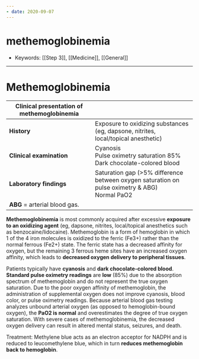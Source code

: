 ```yaml
---
- date: 2020-09-07
---
```


# methemoglobinemia

- Keywords: [[Step 3]], [[Medicine]], [[General]]
---

# Methemoglobinemia

<!-- methemoglobinemia cause, symptoms, treatment -->

| **Clinical presentation of methemoglobinemia** |                                                              |
| ---------------------------------------------- | ------------------------------------------------------------ |
| **History**                                    | Exposure to oxidizing substances (eg, dapsone, nitrites, local/topical anesthetic) |
| **Clinical examination**                       | Cyanosis<br/>Pulse oximetry saturation 85%<br/>Dark chocolate-colored blood |
| **Laboratory findings**                        | Saturation gap (>5% difference between oxygen saturation on pulse oximetry & ABG)<br/>Normal PaO2 |
| **ABG** = arterial blood gas.                  |                                                              |

**Methemoglobinemia** is most commonly acquired after excessive **exposure to an oxidizing agent** (eg, dapsone, nitrites, local/topical anesthetics such as benzocaine/lidocaine).  Methemoglobin is a form of hemoglobin in which 1 of the 4 iron molecules is oxidized to the ferric (Fe3+) rather than the normal ferrous (Fe2+) state.  The ferric state has a decreased affinity for oxygen, but the remaining 3 ferrous heme sites have an increased oxygen affinity, which leads to **decreased oxygen delivery to peripheral tissues**.

Patients typically have **cyanosis** and **dark chocolate-colored blood**.  **Standard pulse oximetry readings** are **low** (85%) due to the absorption spectrum of methemoglobin and do not represent the true oxygen saturation.  Due to the poor oxygen affinity of methemoglobin, the administration of supplemental oxygen does not improve cyanosis, blood color, or pulse oximetry readings.  Because arterial blood gas testing analyzes unbound arterial oxygen (as opposed to hemoglobin-bound oxygen), the **PaO2 is normal** and overestimates the degree of true oxygen saturation.  With severe cases of methemoglobinemia, the decreased oxygen delivery can result in altered mental status, seizures, and death.

Treatment: Methylene blue acts as an electron acceptor for NADPH and is reduced to leucomethylene blue, which in turn **reduces methemoglobin back to hemoglobin**.
